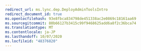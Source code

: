 ```yaml
---
redirect_url: ms.lync.dep.DeployAdminToolsIntro
redirect_document_id: true
ms.openlocfilehash: 93e8fbca834798de451338ac2e0869c18161aa69
ms.sourcegitcommit: 80b66127b3415c99f9468625add6a8f2c36bca74
ms.translationtype: MT
ms.contentlocale: ja-JP
ms.lasthandoff: 10/07/2020
ms.locfileid: "48376820"
---
```

